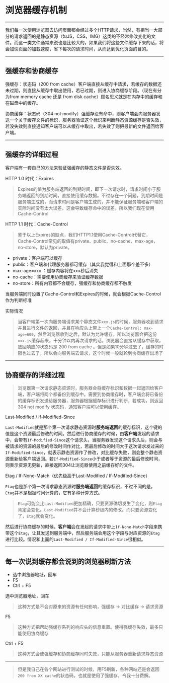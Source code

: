 # 浏览器缓存机制

---

我们每一次使用浏览器去访问页面都会经过多个HTTP请求，当然，有相当一大部分的请求返回的是静态资源（如JS，CSS，IMG）这类的不经常修改变化的文件。而这一类文件通常来说也是比较大的，如果我们将这些文件缓存下来的话，将会加快页面的加载速度，省下每次的请求时间，从而达到优化页面的目的。

---

## 强缓存和协商缓存

强缓存：状态码（200 from cache）客户端直接从缓存中请求，若缓存的数据还未过期，则直接从缓存中取出使用，若已过期，则进入协商缓存阶段。（现在有分为from memory cache 还是 from disk cache）顾名思义就是在内存中的缓存和在磁盘中的缓存。

协商缓存：状态码（304 not modify）强缓存没有命中，则客户端会向服务器发送一个关于缓存文件的标识，服务器验证这个标识来判断静态资源缓存是否失效，若没失效则直接通知客户端可以从缓存中取出，若失效了则把最新的文件返回给客户端。

---

## 强缓存的详细过程

客户端有一套自己的方法来验证强缓存的静态文件是否失效。

HTTP 1.0 时代：Expires

> Expires的值为服务端返回的到期时间，即下一次请求时，请求时间小于服务端返回的到期时间，直接使用缓存数据。不过存在一个问题，到期时间是服务端生成的，而请求时间是客户端生成的，并不能保证服务端和客户端的实际时间没有太大误差，这会导致缓存命中的误差。所以我们现在使用Cache-Control

HTTP 1.1 时代：Cache-Control

> 鉴于以上Expires的缺点，我们HTTP1.1使用Cache-Control代替它，Cache-Control常见的取值有private、public、no-cache、max-age，no-store，默认为private。

- private：客户端可以缓存
- public：客户端和代理服务器都可缓存（其实我觉得和上面那个差不多）
- max-age=xxx ：缓存内容将在xxx秒后消失
- no-cache：需要使用协商缓存来验证缓存数据
- no-store：所有内容都不会缓存，强缓存和协商缓存都不触发

当服务端同时设置了Cache-Control和Expires的时候，就会根据Cache-Control作为判断标准

实际情况

> 当客户端第一次向服务端请求某个静态文件`xxx.js`的时候，服务器收到请求并且进行文件的返回，并且在响应头上带上一个`Cache-Control: max-age=600`，然后浏览器收到之后，默认为允许缓存，所以浏览器会把这份`xxx.js`缓存起来，十分钟以内再次请求的话，浏览器会直接从缓存中获取，放回响应的状态码是 200 from cache 。但是如果10分钟过去了，缓存的时限也过去了，所以会向服务端去请求，这个时候一般就轮到协商缓存出场了

---

## 协商缓存的详细过程

> 浏览器第一次请求静态资源时，服务器会将缓存标识和数据一起返回给客户端，客户端将两个都备份到缓存中。需要到协商缓存时，客户端会将已备份的缓存标识发送给服务器，服务器根据缓存标识进行判断，若成功，则返回 304 not modify 状态码，通知客户端可以使用缓存。

Last-Modified / If-Modified-Since

`Last-Modified`就是那个第一次请求静态资源时**服务端返回**的缓存标识，这个键的值是这个资源最后修改的时间。然后进行协商缓存的时候，由**客户端**发起的请求中，会带有`If-Modified-Since`这个请求头，当服务器发现这个请求头后，则会与被请求的资源的最后的修改时间作对比，若最后修改的时间大于这次请求发过来的`If-Modified-Since`，就表示静态资源作了修改，对比缓存失败，则会整个静态资源重新给客户端返回。若`If-Modified-Since`小于或者等于资源的最后修改时间，则表示资源无更新，直接返回304让浏览器使用之前缓存好的文件。


Etag / If-None-Match（优先级高于Last-Modified / If-Modified-Since）

`Etag`也是那个第一次请求静态资源时**服务端返回**的缓存标识，不过不同的是，`Etag`并不是根据时间计算的，它有多种计算方式。

> `Etag`可能会比`Last-Modified`更加精确，只要资源确切发生了变化，则`Etag`肯定会变化。`Last-Modified`并不会计算秒级内的修改。而只要资源变化了，`Etag`就会变化。

然后进行协商缓存的时候，**客户端**会在发起的请求中带上`If-None-Match`字段来携带这个`Etag`，让其发送到服务端中，然后服务端会用这个字段与对应资源的`Etag`进行比较。情况和上面的`Last-Modified / If-Modified-Since`很相似。

---

## 每一次说到缓存都会说到的浏览器刷新方法

- 选中浏览器地址，回车
- F5
- Ctrl + F5

选中浏览器地址，回车

> 这种方式是不会对原来的资源有任何影响，强缓存 -> 对比缓存 -> 请求资源

F5

> 这种方式把帮助强缓存系列的响应头的信息重置。使得强缓存失效，最多只能使用协商缓存

Ctrl + F5

> 这种方式会使强缓存和协商缓存同时失效，只能从服务器重新请求静态资源

---

> 但是我自己在各个网站进行测试的时候，用F5刷新，各种网站还是会返回`200 from XX cache`的状态码，也就是使用了强缓存，令我十分费解。
